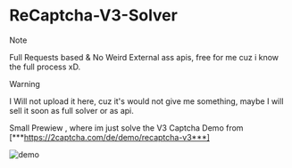 # ReCaptcha-V3-Solver

> [!NOTE]
> Full Requests based & No Weird External ass apis, free for me cuz i know the full process xD. <br>

> [!WARNING] 
> I Will not upload it here, cuz it's would not give me something, maybe I will sell it soon as full solver or as api. 



Small Prewiew , where im just solve the V3 Captcha Demo from [***https://2captcha.com/de/demo/recaptcha-v3***]

![demo](https://github.com/user-attachments/assets/03a72a70-4db2-41a1-8723-9363b544ff00)
